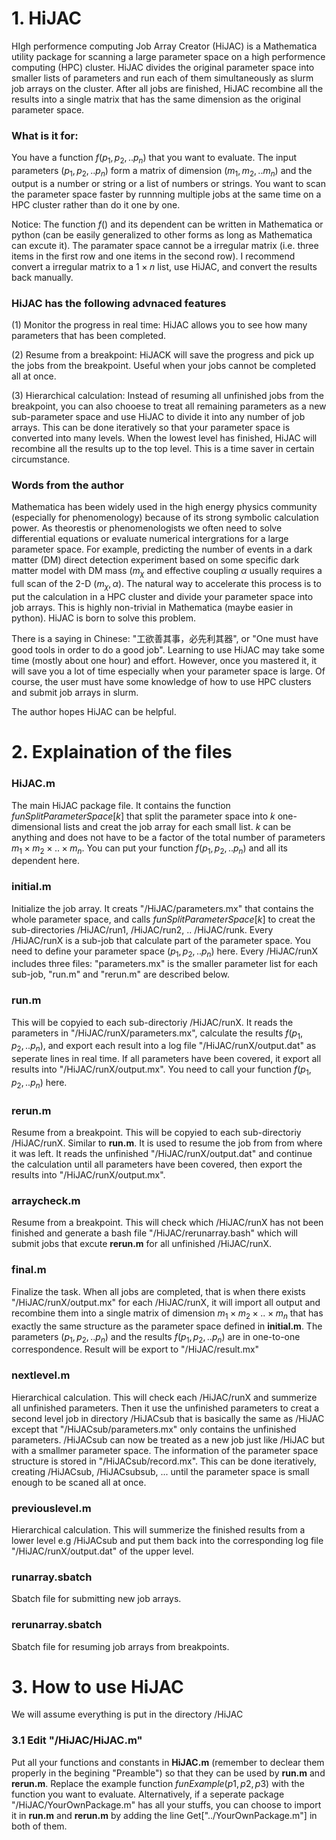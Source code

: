 # 1. HiJAC
HIgh performence computing Job Array Creator (HiJAC) is a Mathematica utility package for scanning a large parameter space on a high performence computing (HPC) cluster. HiJAC divides the original parameter space into smaller lists of parameters and run each of them simultaneously as slurm job arrays on the cluster. After all jobs are finished, HiJAC recombine all the results into a single matrix that has the same dimension as the original parameter space.

### What is it for:

You have a function $f(p_1,p_2,..p_n)$ that you want to evaluate. The input parameters $(p_1,p_2,..p_n)$ form a matrix of dimension $(m_1,m_2,..m_n)$ and the output is a number or string or a list of numbers or strings. You want to scan the parameter space faster by runnning multiple jobs at the same time on a HPC cluster rather than do it one by one. 

Notice: The function $f()$ and its dependent can be written in Mathematica or python (can be easily generalized to other forms as long as Mathematica can excute it). The paramater space cannot be a irregular matrix (i.e. three items in the first row and one items in the second row). I recommend convert a irregular matrix to a $1\times n$ list, use HiJAC, and convert the results back manually.


### HiJAC has the following advnaced features

(1) Monitor the progress in real time: HiJAC allows you to see how many parameters that has been completed.

(2) Resume from a breakpoint: HiJACK will save the progress and pick up the jobs from the breakpoint. Useful when your jobs cannot be completed all at once.

(3) Hierarchical calculation: Instead of resuming all unfinished jobs from the breakpoint, you can also chooese to treat all remaining parameters as a new sub-parameter space and use HiJAC to divide it into any number of job arrays. This can be done iteratively so that your parameter space is converted into many levels. When the lowest level has finished, HiJAC will recombine all the results up to the top level. This is a time saver in certain circumstance.

### Words from the author
Mathematica has been widely used in the high energy physics community (especially for phenomenology) because of its strong symbolic calculation power. As theorestis or phenomenologists we often need to solve differential equations or evaluate numerical intergrations for a large parameter space. For example, predicting the number of events in a dark matter (DM) direct detection experiment based on some specific dark matter model with DM mass $(m_\chi$ and effective coupling $\alpha$ usually requires a full scan of the 2-D $(m_\chi,\alpha)$. The natural way to accelerate this process is to put the calculation in a HPC cluster and divide your parameter space into job arrays. This is highly non-trivial in Mathematica (maybe easier in python). HiJAC is born to solve this problem.

There is a saying in Chinese: "工欲善其事，必先利其器", or "One must have good tools in order to do a good job". Learning to use HiJAC may take some time (mostly about one hour) and effort. However, once you mastered it, it will save you a lot of time especially when your parameter space is large. Of course, the user must have some knowledge of how to use HPC clusters and submit job arrays in slurm. 

The author hopes HiJAC can be helpful.

# 2. Explaination of the files

### HiJAC.m
The main HiJAC package file. It contains the function $funSplitParameterSpace[k]$ that split the parameter space into $k$ one-dimensional lists and creat the job array for each small list. $k$ can be anything and does not have to be a factor of the total number of parameters $m_1 \times m_2 \times .. \times m_n$. You can put your function $f(p_1,p_2,..p_n)$ and all its dependent here.

### initial.m 
Initialize the job array. It creats "/HiJAC/parameters.mx" that contains the whole parameter space, and calls $funSplitParameterSpace[k]$ to creat the sub-directories /HiJAC/run1, /HiJAC/run2, .. /HiJAC/runk. Every /HiJAC/runX is a sub-job that calculate part of the parameter space. You need to define your parameter space $(p_1,p_2,..p_n)$ here. Every /HiJAC/runX includes three files: "parameters.mx" is the smaller parameter list for each sub-job, "run.m" and "rerun.m" are described below.

### run.m
This will be copyied to each sub-directoriy /HiJAC/runX. It reads the parameters in "/HiJAC/runX/parameters.mx", calculate the results $f(p_1,p_2,..p_n)$, and export each result into a log file "/HiJAC/runX/output.dat" as seperate lines in real time. If all parameters have been covered, it export all results into "/HiJAC/runX/output.mx". You need to call your function $f(p_1,p_2,..p_n)$ here.

### rerun.m
Resume from a breakpoint. This will be copyied to each sub-directoriy /HiJAC/runX. Similar to $\textbf{run.m}$. It is used to resume the job from from where it was left. It reads the unfinished "/HiJAC/runX/output.dat" and continue the calculation until all parameters have been covered, then export the results into "/HiJAC/runX/output.mx".

### arraycheck.m
Resume from a breakpoint. This will check which /HiJAC/runX has not been finished and generate a bash file "/HiJAC/rerunarray.bash" which will submit jobs that excute $\textbf{rerun.m}$ for all unfinished /HiJAC/runX.

### final.m
Finalize the task. When all jobs are completed, that is when there exists "/HiJAC/runX/output.mx" for each /HiJAC/runX, it will import all output and recombine them into a single matrix of dimension $m_1 \times m_2 \times .. \times m_n$ that has exactly the same structure as the parameter space defined in $\textbf{initial.m}$. The parameters $(p_1,p_2,..p_n)$ and the results $f(p_1,p_2,..p_n)$ are in one-to-one correspondence. Result will be export to "/HiJAC/result.mx"

### nextlevel.m
Hierarchical calculation. This will check each /HiJAC/runX and summerize all unfinished parameters. Then it use the unfinished parameters to creat a second level job in directory /HiJACsub that is basically the same as /HiJAC except that "/HiJACsub/parameters.mx" only contains the unfinished parameters. /HiJACsub can now be treated as a new job just like /HiJAC but with a smallmer parameter space. The information of the parameter space structure is stored in "/HiJACsub/record.mx". This can be done iteratively, creating /HiJACsub, /HiJACsubsub, ... until the parameter space is small enough to be scaned all at once. 

### previouslevel.m
Hierarchical calculation. This will summerize the finished results from a lower level e.g /HiJACsub and put them back into the corresponding log file "/HiJAC/runX/output.dat" of the upper level.

### runarray.sbatch
Sbatch file for submitting new job arrays.

### rerunarray.sbatch
Sbatch file for resuming job arrays from breakpoints.


# 3. How to use HiJAC
We will assume everything is put in the directory /HiJAC 

### 3.1 Edit "/HiJAC/HiJAC.m"
Put all your functions and constants in $\textbf{HiJAC.m}$ (remember to declear them properly in the begining "Preamble") so that they can be used by $\textbf{run.m}$ and $\textbf{rerun.m}$. Replace the example function $funExample(p1,p2,p3)$ with the function you want to evaluate. Alternatively, if a seperate package "/HiJAC/YourOwnPackage.m" has all your stuffs, you can choose to import it in $\textbf{run.m}$ and $\textbf{rerun.m}$ by adding the line Get\["../YourOwnPackage.m"] in both of them.







